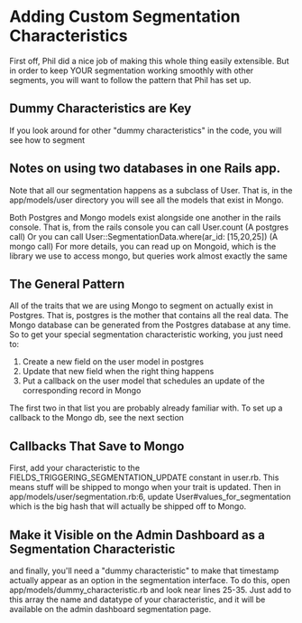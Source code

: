 # Adding Custom Segmentation Characteristics

First off, Phil did a nice job of making this whole thing easily extensible. But in order to keep YOUR segmentation working smoothly with other segments, you will want to follow the pattern that Phil has set up. 

## Dummy Characteristics are Key

If you look around for other "dummy characteristics" in the code, you will see how to segment

## Notes on using two databases in one Rails app. 

Note that all our segmentation happens as a subclass of User. That is, in the app/models/user directory you will see all the models that exist in Mongo.

Both Postgres and Mongo models exist alongside one another in the rails console. That is, from the rails console you can call
    User.count
(A postgres call)
Or you can call 
    User::SegmentationData.where(ar_id: [15,20,25])
(A mongo call)
For more details, you can read up on Mongoid, which is the library we use to access mongo, but queries work almost exactly the same 

## The General Pattern

All of the traits that we are using Mongo to segment on actually exist in Postgres. That is, postgres is the mother that contains all the real data. The Mongo database can be generated from the Postgres database at any time. So to get your special segmentation characteristic working, you just need to:

1. Create a new field on the user model in postgres
1. Update that new field when the right thing happens
1. Put a callback on the user model that schedules an update of the corresponding record in Mongo

The first two in that list you are probably already familiar with. To set up a callback to the Mongo db, see the next section

## Callbacks That Save to Mongo

First, add your characteristic to the FIELDS_TRIGGERING_SEGMENTATION_UPDATE constant in user.rb. This means stuff will be shipped to mongo when your trait is updated. 
Then in app/models/user/segmentation.rb:6, update 
    User#values_for_segmentation
which is the big hash that will actually be shipped off to Mongo. 

## Make it Visible on the Admin Dashboard as a Segmentation Characteristic
and finally, you'll need a "dummy characteristic" to make that timestamp actually appear as an option in the segmentation interface. To do this, open app/models/dummy_characteristic.rb and look near lines 25-35. Just add to this array the name and datatype of your characteristic, and it will be available on the admin dashboard segmentation page.


